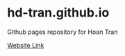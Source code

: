 # hd-tran.github.io
Github pages repository for Hoan Tran

[Website Link](https://hd-tran.github.io)
